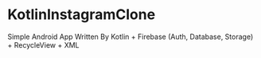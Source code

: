 # KotlinInstagramClone
Simple Android App Written By Kotlin + Firebase (Auth, Database, Storage) + RecycleView + XML
